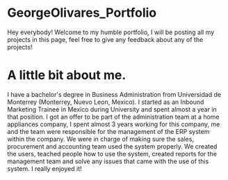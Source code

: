 # GeorgeOlivares_Portfolio
Hey everybody! Welcome to my humble portfolio, I will be posting all my projects in this page, feel free to give any feedback about any of the projects!
# A little bit about me.
I have a bachelor's degree in Business Administration from Universidad de Monterrey (Monterrey, Nuevo Leon, Mexico). I started as an Inbound Marketing Trainee in Mexico during University and spent almost a year in that position. I got an offer to be part of the administration team at a home appliances company, I spent almost 3 years working for this company, me and the team were responsible for the management of the ERP system within the company. We were in charge of making sure the sales, procurement and accounting team used the system properly. We created the users, teached people how to use the system, created reports for the management team and solve any issues that came with the use of this system. I really enjoyed it!
#
